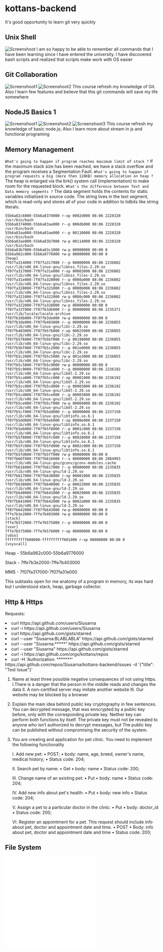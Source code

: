 # kottans-backend
It's good opportunity to learn git very quickly
## Unix Shell
![Screenshoot](task_unix_shell/ss.png)
I am so happy to be able to remember all commands that I have been learning since I have entered the university.
I have discovered bash scripts and realized that scripts make work  with OS easier

## Git Collaboration
![Screenshoot1](task_git_collaboration/ss1.png)
![Screenshoot2](task_git_collaboration/ss2.png)
This course refresh my knowledge of Git.
Also I learn few features and believe that this git commands will save my life somewhere

## NodeJS Basics 1
![Screenshoot1](node_basic_1/ss1.png)
![Screenshoot2](node_basic_1/ss2.png)
![Screenshoot3](node_basic_1/ss3.jpg)
This course refresh my knowledge of basic node.js;
Also I learn more about stream in js and functional programing

## Memory Management

`What's going to happen if program reaches maximum limit of stack ?`
If the maximum stack size has been reached, we have a stack overflow and the program receives a Segmentation Fault.
`What's going to happen if program requests a big (more then 128KB) memory allocation on heap ?`
The heap is enlarged via the brk() system call (implementation) to make room for the requested block.
`What's the difference between Text and Data memory segments ?`
The data segment holds the contents for static variables initialized in source code. The string lives in the text segment, which is read-only and stores all of your code in addition to tidbits like string literals.

```55b6a8299000-55b6a82c6000 r--p 00000000 08:06 2228320                    /usr/bin/bash
55b6a82c6000-55b6a8374000 r-xp 0002d000 08:06 2228320                    /usr/bin/bash
55b6a8374000-55b6a83aa000 r--p 000db000 08:06 2228320                    /usr/bin/bash
55b6a83aa000-55b6a83ae000 r--p 00110000 08:06 2228320                    /usr/bin/bash
55b6a83ae000-55b6a83b7000 rw-p 00114000 08:06 2228320                    /usr/bin/bash
55b6a83b7000-55b6a83c1000 rw-p 00000000 00:00 0
55b6a962c000-55b6a9776000 rw-p 00000000 00:00 0                          [heap]
7f07fa314000-7f07fa317000 r--p 00000000 08:06 2236802                    /usr/lib/x86_64-linux-gnu/libnss_files-2.29.so
7f07fa317000-7f07fa31e000 r-xp 00003000 08:06 2236802                    /usr/lib/x86_64-linux-gnu/libnss_files-2.29.so
7f07fa31e000-7f07fa320000 r--p 0000a000 08:06 2236802                    /usr/lib/x86_64-linux-gnu/libnss_files-2.29.so
7f07fa320000-7f07fa321000 r--p 0000b000 08:06 2236802                    /usr/lib/x86_64-linux-gnu/libnss_files-2.29.so
7f07fa321000-7f07fa322000 rw-p 0000c000 08:06 2236802                    /usr/lib/x86_64-linux-gnu/libnss_files-2.29.so
7f07fa322000-7f07fa328000 rw-p 00000000 00:00 0
7f07fa33f000-7f07fb3db000 r--p 00000000 08:06 2235371                    /usr/lib/locale/locale-archive
7f07fb3db000-7f07fb3de000 rw-p 00000000 00:00 0
7f07fb3de000-7f07fb403000 r--p 00000000 08:06 2236055                    /usr/lib/x86_64-linux-gnu/libc-2.29.so
7f07fb403000-7f07fb576000 r-xp 00025000 08:06 2236055                    /usr/lib/x86_64-linux-gnu/libc-2.29.so
7f07fb576000-7f07fb5bf000 r--p 00198000 08:06 2236055                    /usr/lib/x86_64-linux-gnu/libc-2.29.so
7f07fb5bf000-7f07fb5c2000 r--p 001e0000 08:06 2236055                    /usr/lib/x86_64-linux-gnu/libc-2.29.so
7f07fb5c2000-7f07fb5c5000 rw-p 001e3000 08:06 2236055                    /usr/lib/x86_64-linux-gnu/libc-2.29.so
7f07fb5c5000-7f07fb5c9000 rw-p 00000000 00:00 0
7f07fb5c9000-7f07fb5ca000 r--p 00000000 08:06 2236192                    /usr/lib/x86_64-linux-gnu/libdl-2.29.so
7f07fb5ca000-7f07fb5cc000 r-xp 00001000 08:06 2236192                    /usr/lib/x86_64-linux-gnu/libdl-2.29.so
7f07fb5cc000-7f07fb5cd000 r--p 00003000 08:06 2236192                    /usr/lib/x86_64-linux-gnu/libdl-2.29.so
7f07fb5cd000-7f07fb5ce000 r--p 00003000 08:06 2236192                    /usr/lib/x86_64-linux-gnu/libdl-2.29.so
7f07fb5ce000-7f07fb5cf000 rw-p 00004000 08:06 2236192                    /usr/lib/x86_64-linux-gnu/libdl-2.29.so
7f07fb5cf000-7f07fb5dd000 r--p 00000000 08:06 2237150                    /usr/lib/x86_64-linux-gnu/libtinfo.so.6.1
7f07fb5dd000-7f07fb5eb000 r-xp 0000e000 08:06 2237150                    /usr/lib/x86_64-linux-gnu/libtinfo.so.6.1
7f07fb5eb000-7f07fb5f8000 r--p 0001c000 08:06 2237150                    /usr/lib/x86_64-linux-gnu/libtinfo.so.6.1
7f07fb5f8000-7f07fb5fc000 r--p 00028000 08:06 2237150                    /usr/lib/x86_64-linux-gnu/libtinfo.so.6.1
7f07fb5fc000-7f07fb5fd000 rw-p 0002c000 08:06 2237150                    /usr/lib/x86_64-linux-gnu/libtinfo.so.6.1
7f07fb5fd000-7f07fb5ff000 rw-p 00000000 00:00 0
7f07fb60f000-7f07fb616000 r--s 00000000 08:06 2884993                    /usr/lib/x86_64-linux-gnu/gconv/gconv-modules.cache
7f07fb616000-7f07fb617000 r--p 00000000 08:06 2235835                    /usr/lib/x86_64-linux-gnu/ld-2.29.so
7f07fb617000-7f07fb638000 r-xp 00001000 08:06 2235835                    /usr/lib/x86_64-linux-gnu/ld-2.29.so
7f07fb638000-7f07fb640000 r--p 00022000 08:06 2235835                    /usr/lib/x86_64-linux-gnu/ld-2.29.so
7f07fb640000-7f07fb641000 r--p 00029000 08:06 2235835                    /usr/lib/x86_64-linux-gnu/ld-2.29.so
7f07fb641000-7f07fb642000 rw-p 0002a000 08:06 2235835                    /usr/lib/x86_64-linux-gnu/ld-2.29.so
7f07fb642000-7f07fb643000 rw-p 00000000 00:00 0
7ffe7b3e2000-7ffe7b403000 rw-p 00000000 00:00 0                          [stack]
7ffe7b572000-7ffe7b575000 r--p 00000000 00:00 0                          [vvar]
7ffe7b575000-7ffe7b576000 r-xp 00000000 00:00 0                          [vdso]
ffffffffff600000-ffffffffff601000 r-xp 00000000 00:00 0                  [vsyscall]
```

Heap - 55b6a962c000-55b6a9776000

Stack - 7ffe7b3e2000-7ffe7b403000

MMS - 7f07fa317000-7f07fa31e000

This subtasks open for me anatomy of a program in memory, its was hard but I understood stack, heap, garbage collector.

## Http & Https

Requests:
<li> curl https://api.github.com/users/Siusarna
<li> curl -i https://api.github.com/users/Siusarna
<li> curl https://api.github.com/gists/starred
<li> curl --user "Siusarna:BLABLABLA" https://api.github.com/gists/starred
<li> curl --user "Siusarna:*****" https://api.github.com/gists/starred
<li> curl --user "Siusarna" https://api.github.com/gists/starred
<li> curl -i https://api.github.com/orgs/kottans/repos
<li> curl -H 'Authorization: *******' https://api.github.com/repos/Siusarna/kottans-backend/issues -d '{"title": "Test Issue"}'

1. Name at least three possible negative consequences of not using https.
    I.There is a danger that the person in the middle reads and changes the data
    II. A non-certified server may imitate another website
    III. Our website may be blocked by a browser
2. Explain the main idea behind public key cryptography in few sentences.
     You can decrypted message, that was enncrypted by a public key before, only with the corresponding private key. Neither key can perform both functions by itself. The private key must not be revealed to anyone who isn’t authorized to decrypt messages, but  The public key can be published without compromising the security of the system.
3. You are creating and application for pet clinic. You need to implement the following functionality

    I. Add new pet:
        • POST;
        • body: name, age, breed, owner's name, medical history;
        • Status code: 204;

    II. Search pet by name:
        • Get
        • body: name
        • Status code: 200;

    III. Change name of an existing pet:
        • Put
        • body: name
        • Status code: 204;

    IV. Add new info about pet's health:
        • Put
        • body: new info
        • Status code: 204;

    V. Assign a pet to a particular doctor in the clinic:
        • Put
        • body: doctor_id
        • Status code: 200;

    VI. Register an appointment for a pet. This request should include info about pet, doctor and appointment date and time.
        • POST
        • Body: info about pet, doctor and appointment date and time
        • Status code: 200;

## File System
![secret.txt](file_system/secret.txt)
![task.js](file_system/file_system_task.js)